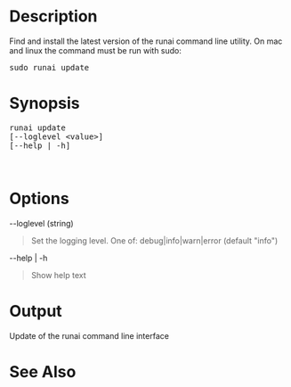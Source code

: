 # Description

Find and install the latest version of the runai command line utility. On mac and linux the command must be run with sudo:

<pre>sudo runai update</pre>

# Synopsis

<pre>runai update<br/>[--loglevel &lt;value&gt;]<br/>[--help | -h]</pre>

&nbsp;

# Options

--loglevel (string)

>  Set the logging level. One of: debug|info|warn|error (default "info")

--help | -h

>  Show help text

# Output

Update of the runai command line interface

# See Also